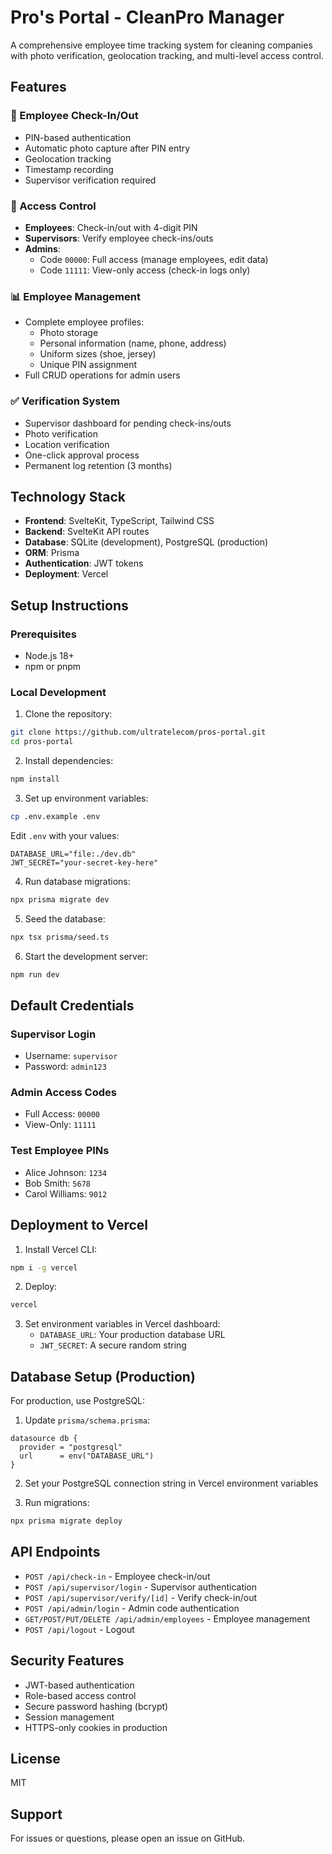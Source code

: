 # Pro's Portal - CleanPro Manager

A comprehensive employee time tracking system for cleaning companies with photo verification, geolocation tracking, and multi-level access control.

## Features

### 🔐 Employee Check-In/Out
- PIN-based authentication
- Automatic photo capture after PIN entry
- Geolocation tracking
- Timestamp recording
- Supervisor verification required

### 👥 Access Control
- **Employees**: Check-in/out with 4-digit PIN
- **Supervisors**: Verify employee check-ins/outs
- **Admins**: 
  - Code `00000`: Full access (manage employees, edit data)
  - Code `11111`: View-only access (check-in logs only)

### 📊 Employee Management
- Complete employee profiles:
  - Photo storage
  - Personal information (name, phone, address)
  - Uniform sizes (shoe, jersey)
  - Unique PIN assignment
- Full CRUD operations for admin users

### ✅ Verification System
- Supervisor dashboard for pending check-ins/outs
- Photo verification
- Location verification
- One-click approval process
- Permanent log retention (3 months)

## Technology Stack

- **Frontend**: SvelteKit, TypeScript, Tailwind CSS
- **Backend**: SvelteKit API routes
- **Database**: SQLite (development), PostgreSQL (production)
- **ORM**: Prisma
- **Authentication**: JWT tokens
- **Deployment**: Vercel

## Setup Instructions

### Prerequisites
- Node.js 18+ 
- npm or pnpm

### Local Development

1. Clone the repository:
```bash
git clone https://github.com/ultratelecom/pros-portal.git
cd pros-portal
```

2. Install dependencies:
```bash
npm install
```

3. Set up environment variables:
```bash
cp .env.example .env
```

Edit `.env` with your values:
```
DATABASE_URL="file:./dev.db"
JWT_SECRET="your-secret-key-here"
```

4. Run database migrations:
```bash
npx prisma migrate dev
```

5. Seed the database:
```bash
npx tsx prisma/seed.ts
```

6. Start the development server:
```bash
npm run dev
```

## Default Credentials

### Supervisor Login
- Username: `supervisor`
- Password: `admin123`

### Admin Access Codes
- Full Access: `00000`
- View-Only: `11111`

### Test Employee PINs
- Alice Johnson: `1234`
- Bob Smith: `5678`
- Carol Williams: `9012`

## Deployment to Vercel

1. Install Vercel CLI:
```bash
npm i -g vercel
```

2. Deploy:
```bash
vercel
```

3. Set environment variables in Vercel dashboard:
   - `DATABASE_URL`: Your production database URL
   - `JWT_SECRET`: A secure random string

## Database Setup (Production)

For production, use PostgreSQL:

1. Update `prisma/schema.prisma`:
```prisma
datasource db {
  provider = "postgresql"
  url      = env("DATABASE_URL")
}
```

2. Set your PostgreSQL connection string in Vercel environment variables

3. Run migrations:
```bash
npx prisma migrate deploy
```

## API Endpoints

- `POST /api/check-in` - Employee check-in/out
- `POST /api/supervisor/login` - Supervisor authentication
- `POST /api/supervisor/verify/[id]` - Verify check-in/out
- `POST /api/admin/login` - Admin code authentication
- `GET/POST/PUT/DELETE /api/admin/employees` - Employee management
- `POST /api/logout` - Logout

## Security Features

- JWT-based authentication
- Role-based access control
- Secure password hashing (bcrypt)
- Session management
- HTTPS-only cookies in production

## License

MIT

## Support

For issues or questions, please open an issue on GitHub.
